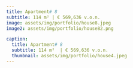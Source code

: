 ```yaml
---
title: Apartment# 8
subtitle: 114 m² | € 569,636 v.o.n.
image: assets/img/portfolio/house8.jpeg
image2: assets/img/portfolio/house82.png

caption:
  title: Apartment# 8
  subtitle: 114 m²  | € 569,636 v.o.n.
  thumbnail: assets/img/portfolio/house4.jpeg
---
```


